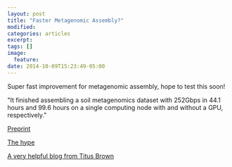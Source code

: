 ```yaml
---
layout: post
title: "Faster Metagenomic Assembly?"
modified:
categories: articles
excerpt:
tags: []
image:
  feature:
date: 2014-10-09T15:23:49-05:00
---
```


Super fast improvement for metagenomic assembly, hope to test this soon!


"It finished assembling a soil metagenomics dataset with 252Gbps in 44.1 hours and 99.6 hours on a single computing node with and without a GPU, respectively."

[Preprint](http://arxiv.org/abs/1409.7208)

[The hype](https://twitter.com/pathogenomenick/status/515390848230760448)

[A very helpful blog from Titus Brown](http://ivory.idyll.org/blog/2014-how-good-is-megahit.html)
